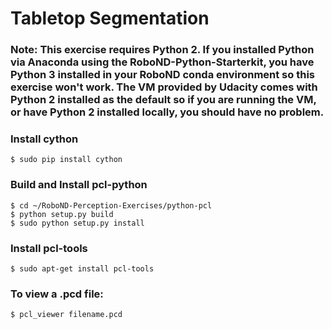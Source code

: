 # Tabletop Segmentation

### Note: This exercise requires Python 2.  If you installed Python via Anaconda using the RoboND-Python-Starterkit, you have Python 3 installed in your RoboND conda environment so this exercise won't work.  The VM provided by Udacity comes with Python 2 installed as the default so if you are running the VM, or have Python 2 installed locally, you should have no problem.

### Install cython
```
$ sudo pip install cython
```

### Build and Install pcl-python
```
$ cd ~/RoboND-Perception-Exercises/python-pcl
$ python setup.py build
$ sudo python setup.py install
```

### Install pcl-tools
```
$ sudo apt-get install pcl-tools
```

### To view a .pcd file:
```
$ pcl_viewer filename.pcd 
```
